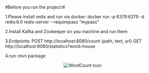 #Before you run the project:#

1.Please install redis and run via docker:
docker run -p 6379:6379 -d redis:6.0 redis-server --requirepass "mypass"

2.Install Kafka and Zookeeper on you machine and run them

3.Endpoints:
POST http://localhost:8080/count
{path, text, url}
GET http://localhost:8080/statistics?word=house

4.run: mvn package

<p align = "center"><img src="https://i.ibb.co/SQVzD5X/Screen-Shot-2020-12-05-at-4-59-02-PM.png" alt="WordCount Icon"/></p>
